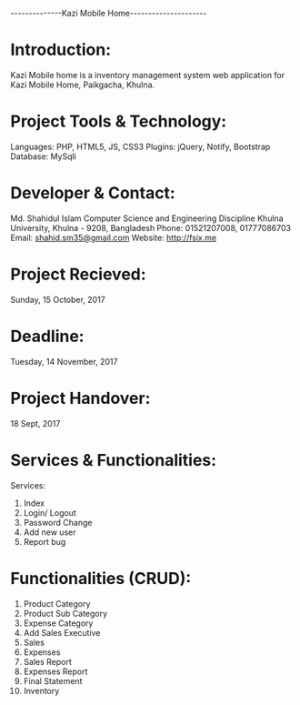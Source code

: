 --------------Kazi Mobile Home---------------------

Introduction:
=============
Kazi Mobile home is a inventory management system
web application for Kazi Mobile Home, Paikgacha, Khulna.

Project Tools & Technology:
===========================
Languages: PHP, HTML5, JS, CSS3
Plugins: jQuery, Notify, Bootstrap
Database: MySqli


Developer & Contact:
=====================
Md. Shahidul Islam
Computer Science and Engineering Discipline
Khulna University, Khulna - 9208, Bangladesh
Phone: 01521207008, 01777086703
Email: shahid.sm35@gmail.com
Website: http://fsix.me

Project Recieved:
===========================
Sunday, 15 October, 2017

Deadline:
===========================
Tuesday, 14 November, 2017

Project Handover:
===========================
18 Sept, 2017

Services & Functionalities:
===========================

Services:
1. Index
2. Login/ Logout
3. Password Change
4. Add new user
5. Report bug

Functionalities (CRUD):
=======================
1. Product Category
2. Product Sub Category
3. Expense Category
4. Add Sales Executive
5. Sales
6. Expenses
7. Sales Report
8. Expenses Report
9. Final Statement 
10. Inventory
